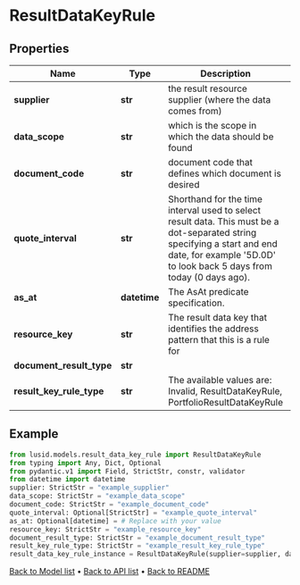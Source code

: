 # ResultDataKeyRule

## Properties
Name | Type | Description | Notes
------------ | ------------- | ------------- | -------------
**supplier** | **str** | the result resource supplier (where the data comes from) | 
**data_scope** | **str** | which is the scope in which the data should be found | 
**document_code** | **str** | document code that defines which document is desired | 
**quote_interval** | **str** | Shorthand for the time interval used to select result data. This must be a dot-separated string              specifying a start and end date, for example &#39;5D.0D&#39; to look back 5 days from today (0 days ago). | [optional] 
**as_at** | **datetime** | The AsAt predicate specification. | [optional] 
**resource_key** | **str** | The result data key that identifies the address pattern that this is a rule for | 
**document_result_type** | **str** |  | 
**result_key_rule_type** | **str** | The available values are: Invalid, ResultDataKeyRule, PortfolioResultDataKeyRule | 
## Example

```python
from lusid.models.result_data_key_rule import ResultDataKeyRule
from typing import Any, Dict, Optional
from pydantic.v1 import Field, StrictStr, constr, validator
from datetime import datetime
supplier: StrictStr = "example_supplier"
data_scope: StrictStr = "example_data_scope"
document_code: StrictStr = "example_document_code"
quote_interval: Optional[StrictStr] = "example_quote_interval"
as_at: Optional[datetime] = # Replace with your value
resource_key: StrictStr = "example_resource_key"
document_result_type: StrictStr = "example_document_result_type"
result_key_rule_type: StrictStr = "example_result_key_rule_type"
result_data_key_rule_instance = ResultDataKeyRule(supplier=supplier, data_scope=data_scope, document_code=document_code, quote_interval=quote_interval, as_at=as_at, resource_key=resource_key, document_result_type=document_result_type, result_key_rule_type=result_key_rule_type)

```

[Back to Model list](../README.md#documentation-for-models) &#8226; [Back to API list](../README.md#documentation-for-api-endpoints) &#8226; [Back to README](../README.md)

